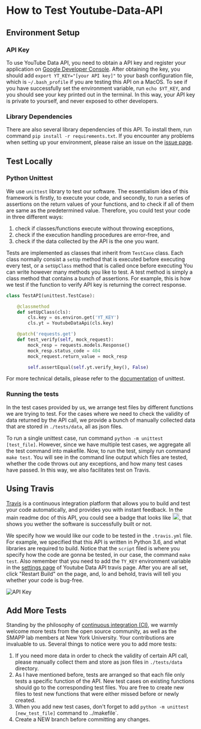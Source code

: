 # How to Test Youtube-Data-API
## Environment Setup
### API Key
To use YouTube Data API, you need to obtain a API key and register your application on [Google Developer Console](https://developers.google.com/youtube/v3/getting-started). After obtaining the key, you should add `export YT_KEY="[your API key]"` to your bash configuration file, which is `~/.bash_profile` if you are testing this API on a MacOS. To see if you have successfully set the environment variable, run `echo $YT_KEY`, and you should see your key printed out in the terminal. In this way, your API key is private to yourself, and never exposed to other developers.

### Library Dependencies
There are also several library dependencies of this API. To install them, run command `pip install -r requirements.txt`. If you encounter any problems when setting up your environment, please raise an issue on the [issue page](https://github.com/SMAPPNYU/youtube-data-api/issues?q=is%3Aopen+is%3Aissue).

## Test Locally
### Python Unittest
We use `unittest` library to test our software. The essentialism idea of this framework is firstly, to execute your code, and secondly, to run a series of assertions on the return values of your functions, and to check if all of them are same as the predetermined value. Therefore, you could test your code in three different ways:
1. check if classes/functions execute without throwing exceptions,
2. check if the execution handling procedures are error-free, and
3. check if the data collected by the API is the one you want.

Tests are implemented as classes that inherit from `TestCase` class. Each class normally consist a `setUp` method that is executed before executing every test, or a `setUpClass` method that is called once before executing You can write however many methods you like to test. A test method is simply a class method that contains a bunch of assertions. For example, this is how we test if the function to verify API key is returning the correct response.

```python
class TestAPI(unittest.TestCase):

    @classmethod
    def setUpClass(cls):
        cls.key = os.environ.get('YT_KEY')
        cls.yt = YoutubeDataApi(cls.key)

    @patch('requests.get')
    def test_verify(self, mock_request):
        mock_resp = requests.models.Response()
        mock_resp.status_code = 404
        mock_request.return_value = mock_resp

        self.assertEqual(self.yt.verify_key(), False)
```

For more technical details, please refer to the [documentation](https://docs.python.org/3/library/unittest.html) of unittest.

### Running the tests
In the test cases provided by us, we arrange test files by different functions we are trying to test. For the cases where we need to check the validity of data returned by the API call, we provide a bunch of manually collected data that are stored in `./tests/data`, all as json files.

To run a single unittest case, run command `python -m unittest [test_file]`. However, since we have multiple test cases, we aggregate all the test command into makefile. Now, to run the test, simply run command `make test`. You will see in the command line output which files are tested, whether the code throws out any exceptions, and how many test cases have passed. In this way, we also facilitates test on Travis.

## Using Travis
[Travis](https://travis-ci.com/) is a continuous integration platform that allows you to build and test your code automatically, and provides you with instant feedback. In the main readme doc of this API, you could see a badge that looks like <a href="https://travis-ci.com/SMAPPNYU/youtube-data-api"><img src="https://travis-ci.com/SMAPPNYU/youtube-data-api.svg?branch=master" alt="Build status" height="18"></a>, that shows you wether the software is successfully built or not.

We specify how we would like our code to be tested in the `.travis.yml` file. For example, we specified that this API is written in Python 3.6, and what libraries are required to build. Notice that the `script` filed is where you specify how the code are gonna be tested, in our case, the command `make test`. Also remember that you need to add the `TY_KEY` environment variable in the [settings page](https://travis-ci.com/SMAPPNYU/youtube-data-api/settings) of Youtube Data API travis page. After you are all set, click "Restart Build" on the page, and, lo and behold, travis will tell you whether your code is bug-free.

![API Key](https://i.imgur.com/QpLqdbd.png)

## Add More Tests
Standing by the philosophy of [continuous integration (CI)](https://docs.travis-ci.com/user/for-beginners/#what-is-continuous-integration-ci), we warmly welcome more tests from the open source community, as well as the SMAPP lab members at New York University. Your contributions are invaluable to us. Several things to notice were you to add more tests:
1. If you need more data in order to check the validity of certain API call, please manually collect them and store as json files in `./tests/data` directory.
2. As I have mentioned before, tests are arranged so that each file only tests a specific function of the API. New test cases on existing functions should go to the corresponding test files. You are free to create new files to test new functions that were either missed before or newly created.
3. When you add new test cases, don't forget to add `python -m unittest [new_test_file]` command to ../makefile`.
4. Create a NEW branch before committing any changes.
